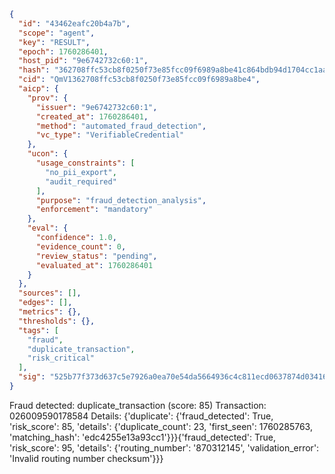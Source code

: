 ```json
{
  "id": "43462eafc20b4a7b",
  "scope": "agent",
  "key": "RESULT",
  "epoch": 1760286401,
  "host_pid": "9e6742732c60:1",
  "hash": "362708ffc53cb8f0250f73e85fcc09f6989a8be41c864bdb94d1704cc1aa72ac",
  "cid": "QmV1362708ffc53cb8f0250f73e85fcc09f6989a8be4",
  "aicp": {
    "prov": {
      "issuer": "9e6742732c60:1",
      "created_at": 1760286401,
      "method": "automated_fraud_detection",
      "vc_type": "VerifiableCredential"
    },
    "ucon": {
      "usage_constraints": [
        "no_pii_export",
        "audit_required"
      ],
      "purpose": "fraud_detection_analysis",
      "enforcement": "mandatory"
    },
    "eval": {
      "confidence": 1.0,
      "evidence_count": 0,
      "review_status": "pending",
      "evaluated_at": 1760286401
    }
  },
  "sources": [],
  "edges": [],
  "metrics": {},
  "thresholds": {},
  "tags": [
    "fraud",
    "duplicate_transaction",
    "risk_critical"
  ],
  "sig": "525b77f373d637c5e7926a0ea70e54da5664936c4c811ecd0637874d03416e29"
}
```

Fraud detected: duplicate_transaction (score: 85)
Transaction: 026009590178584
Details: {'duplicate': {'fraud_detected': True, 'risk_score': 85, 'details': {'duplicate_count': 23, 'first_seen': 1760285763, 'matching_hash': 'edc4255e13a93cc1'}}}{'fraud_detected': True, 'risk_score': 95, 'details': {'routing_number': '870312145', 'validation_error': 'Invalid routing number checksum'}}}
